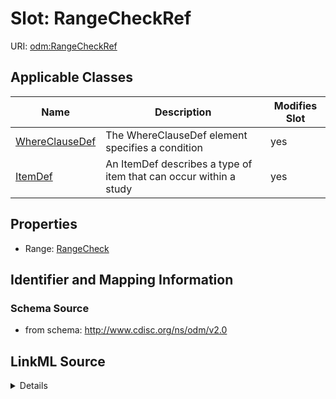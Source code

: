 # Slot: RangeCheckRef

URI: [odm:RangeCheckRef](http://www.cdisc.org/ns/odm/v2.0/RangeCheckRef)



<!-- no inheritance hierarchy -->




## Applicable Classes

| Name | Description | Modifies Slot |
| --- | --- | --- |
[WhereClauseDef](WhereClauseDef.md) | The WhereClauseDef element specifies a condition |  yes  |
[ItemDef](ItemDef.md) | An ItemDef describes a type of item that can occur within a study |  yes  |







## Properties

* Range: [RangeCheck](RangeCheck.md)





## Identifier and Mapping Information







### Schema Source


* from schema: http://www.cdisc.org/ns/odm/v2.0




## LinkML Source

<details>
```yaml
name: RangeCheckRef
from_schema: http://www.cdisc.org/ns/odm/v2.0
rank: 1000
identifier: false
alias: RangeCheckRef
domain_of:
- WhereClauseDef
- ItemDef
range: RangeCheck

```
</details>